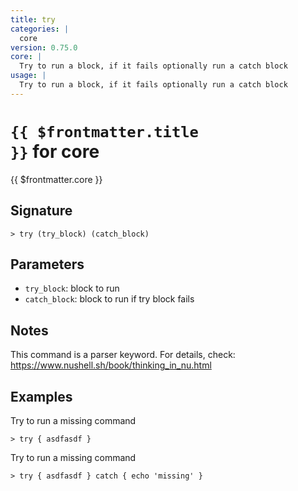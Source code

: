 ```yaml
---
title: try
categories: |
  core
version: 0.75.0
core: |
  Try to run a block, if it fails optionally run a catch block
usage: |
  Try to run a block, if it fails optionally run a catch block
---
```


# <code>{{ $frontmatter.title }}</code> for core

<div class='command-title'>{{ $frontmatter.core }}</div>

## Signature

```> try (try_block) (catch_block)```

## Parameters

 -  `try_block`: block to run
 -  `catch_block`: block to run if try block fails

## Notes
This command is a parser keyword. For details, check:
  https://www.nushell.sh/book/thinking_in_nu.html
## Examples

Try to run a missing command
```shell
> try { asdfasdf }
```

Try to run a missing command
```shell
> try { asdfasdf } catch { echo 'missing' }
```
